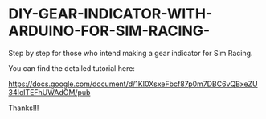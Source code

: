 # DIY-GEAR-INDICATOR-WITH-ARDUINO-FOR-SIM-RACING-
Step by step for those who intend making a gear indicator for Sim Racing.

You can find the detailed tutorial here:

https://docs.google.com/document/d/1KI0XsxeFbcf87p0m7DBC6vQBxeZU34IoITEFhUWAdOM/pub

Thanks!!!
